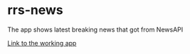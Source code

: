 # rrs-news
The app shows latest breaking news that got from NewsAPI

[Link to the working app](https://pavellyolya.github.io/rrs-news/ "RRSNews")